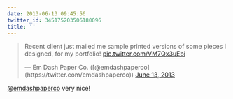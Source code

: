 ```yaml
---
date: 2013-06-13 09:45:56
twitter_id: 345175203506180096
title: ''
---
```


<blockquote class="twitter-tweet"><p lang="en" dir="ltr">Recent client just mailed me sample printed versions of some pieces I designed, for my portfolio! <a href="http://t.co/VM7Qx3uEbi">pic.twitter.com/VM7Qx3uEbi</a></p>&mdash; Em Dash Paper Co. ([@emdashpaperco](https://twitter.com/emdashpaperco)) <a href="https://twitter.com/emdashpaperco/status/345173029564854273?ref_src=twsrc%5Etfw">June 13, 2013</a></blockquote>
<script async src="https://platform.twitter.com/widgets.js" charset="utf-8"></script>

[@emdashpaperco](https://twitter.com/emdashpaperco) very nice!
